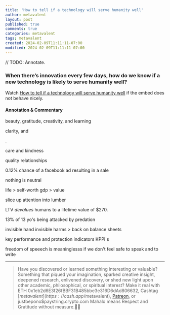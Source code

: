 ```yaml
---
title: 'How to tell if a technology will serve humanity well'
author: metavalent
layout: post
published: true
comments: true
categories: metavalent
tags: metavalent
created: 2024-02-09T11:11:11-07:00
modified: 2024-02-09T11:11:11-07:00
---
```


// TODO: Annotate.

### When there’s innovation every few days, how do we know if a new technology is likely to serve humanity well?

<!-- YouTube Player
<iframe id="ytplayer" type="text/html" class="center loading=”lazy” width="560" height="320"
  src="https://www.youtube.com/embed/P0ReCMIRr3w?autoplay=1"
  frameborder="0"></iframe>
   -->

Watch [How to tell if a technology will serve humanity well](https://youtu.be/P0ReCMIRr3w) if the embed does not behave nicely.

#### Annotation &amp; Commentary

beauty, gratitude, creativity, and learning

clarity, and 

.

care and kindness

quality relationships

0.12% chance of a facebook ad resulting in a sale

nothing is neutral

life > self-worth
gdp > value

slice up attention into lumber

LTV *devalues* humans to a lifetime value of $270.

13% of 13 yo's being attacked by predation

invisible hand invisible harms > back on balance sheets

key performance and protection indicators KPPI's

freedom of speeech is meaninglesss if we don't feel safe to speak and to write 



---
> Have you discovered or learned something interesting or valuable? Something that piqued your imagination, sparked creative insight, deepened research, enlivened discovery, or shed new light upon other academic, philosophical, or spiritual interest? Make it real with ETH 0x1eb2d6E3f26fBBF31B485bbe3e316D6dAd806632, Cashtag [$metavalent](https://cash.app/$metavalent), [Patreon](https://patreon.com/metavalent), or justbepono$paystring.crypto.com Mahalo means Respect and Gratitude without measure.🙏🏼
